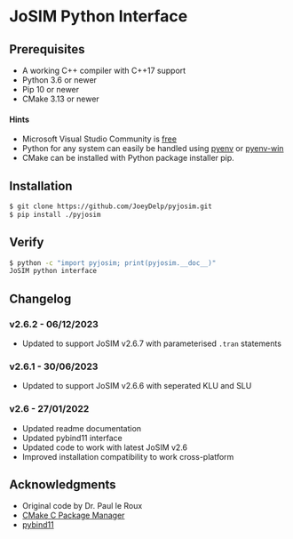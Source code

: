 # JoSIM Python Interface
## Prerequisites
- A working C++ compiler with C++17 support
- Python 3.6 or newer
- Pip 10 or newer
- CMake 3.13 or newer

#### Hints
- Microsoft Visual Studio Community is [free](https://visualstudio.microsoft.com/vs/community/)
- Python for any system can easily be handled using [pyenv](https://github.com/pyenv/pyenv) or [pyenv-win](https://github.com/pyenv-win/pyenv-win)
- CMake can be installed with Python package installer pip.

## Installation
```bash
$ git clone https://github.com/JoeyDelp/pyjosim.git
$ pip install ./pyjosim
```

## Verify
```bash
$ python -c "import pyjosim; print(pyjosim.__doc__)"
JoSIM python interface
```

## Changelog

### v2.6.2 - 06/12/2023

- Updated to support JoSIM v2.6.7 with parameterised `.tran` statements

### v2.6.1 - 30/06/2023
- Updated to support JoSIM v2.6.6 with seperated KLU and SLU

### v2.6 - 27/01/2022
- Updated readme documentation
- Updated pybind11 interface
- Updated code to work with latest JoSIM v2.6
- Improved installation compatibility to work cross-platform

## Acknowledgments
- Original code by Dr. Paul le Roux
- [CMake C Package Manager](https://github.com/cpm-cmake/CPM.cmake)
- [pybind11](https://github.com/pybind/pybind11)